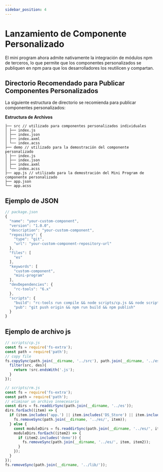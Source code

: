 ```yaml
---
sidebar_position: 4
---
```


# Lanzamiento de Componente Personalizado

El mini program ahora admite nativamente la integración de módulos npm de terceros, lo que permite que los componentes personalizados se publiquen en npm para que los desarrolladores los reutilicen y compartan.

## Directorio Recomendado para Publicar Componentes Personalizados
La siguiente estructura de directorio se recomienda para publicar componentes personalizados:

**Estructura de Archivos**

```
├── src // utilizado para componentes personalizados individuales
│ ├── index.js
│ ├── index.json
│ ├── index.axml
│ └── index.acss
├── demo // utilizado para la demostración del componente personalizado
│ ├── index.js
│ ├── index.json
│ ├── index.axml
│ └── index.acss
├── app.js // utilizado para la demostración del Mini Program de componente personalizado
├── app.json
└── app.acss

```

## Ejemplo de JSON

```js
// package.json
{
  "name": "your-custom-component",
  "version": "1.0.0",
  "description": "your-custom-component",
  "repository": {
    "type": "git",
    "url": "your-custom-component-repository-url"
  },
  "files": [
    "es"
  ],
  "keywords": [
    "custom-component",
    "mini-program"
  ],
  "devDependencies": {
    "rc-tools": "6.x"
  },
  "scripts": {
    "build": "rc-tools run compile && node scripts/cp.js && node scripts/rm.js",
    "pub": "git push origin && npm run build && npm publish"
  }
}
```

## Ejemplo de archivo js

```js
// scripts/cp.js
const fs = require('fs-extra');
const path = require('path');
// copy file
fs.copySync(path.join(__dirname, '../src'), path.join(__dirname, '../es'), {
  filter(src, des){
    return !src.endsWith('.js');
  }
});
```

```js
// scripts/rm.js
const fs = require('fs-extra');
const path = require('path');
// eliminar un archivo innecesario
const dirs = fs.readdirSync(path.join(__dirname, '../es'));
dirs.forEach((item) => {
  if (item.includes('app.') || item.includes('DS_Store') || item.includes('demo')) {
    fs.removeSync(path.join(__dirname, '../es/', item));
  } else {
    const moduleDirs = fs.readdirSync(path.join(__dirname, '../es/', item));
    moduleDirs.forEach((item2) => {
      if (item2.includes('demo')) {
        fs.removeSync(path.join(__dirname, '../es/', item, item2));
      }
    });
  }
});
fs.removeSync(path.join(__dirname, '../lib/'));
```
